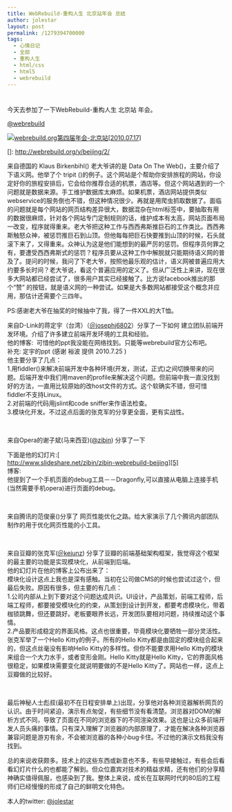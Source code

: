 ```yaml
---
title: WebRebuild-重构人生 北京站年会 总结
author: jolestar
layout: post
permalink: /1279394700000
tags:
  - 心情日记
  - 全部
  - 重构人生
  - html/css
  - html5
  - webrebuild
---
```

# 

今天去参加了一下WebRebuild-重构人生 北京站 年会。

[@webrebuild][1]

 [1]: http://twitter.com/webrebuild
 
<!--more-->

[![webrebuild.org第四届年会-北京站[2010.07.17]][3]][3]

 []: http://webrebuild.org/y/beijing/2/

来自德国的 Klaus Birkenbihl() 老大爷讲的是 Data On The Web()，主要介绍了下语义网。他举了个 tripit ()的例子。这个网站是个帮助你安排旅程的网站，你设定好你的旅程安排后，它会给你推荐合适的机票，酒店等。但这个网站遇到的一个问题就是数据来源。手工维护数据库太麻烦。如果机票，酒店网站提供类似webservice的服务倒也不错，但这种情况很少。再就是用爬虫抓取数据了。面临的问题就是每个网站的网页结构差异很大，数据混杂在html标签中，要抽取有用的数据很麻烦，针对各个网站专门定制规则的话，维护成本有太高，网站页面布局一改变，程序就得重来。老大爷把这种工作与西西弗斯推巨石的工作类比。西西弗斯触怒众神，被惩罚推巨石到山顶。但他每每把巨石快要推到山顶的时候，石头就滚下来了，又得重来。众神认为这是他们能想到的最严厉的惩罚。但程序员何罪之有，要遭受西西弗斯式的惩罚？程序员要从这种工作中解脱就只能期待语义网的普及了。提问的时候，我问了下老大爷，按照他最乐观的估计，语义网被普遍应用大约要多长时间？老大爷说，看这个普遍应用的定义了。但从广泛性上来讲，现在很多大网站都已经尝试了，很多用户其实已经接触了。比方说facebook推出的那个“赞” 的按钮，就是语义网的一种尝试。如果是大多数网站都接受这个概念并应用，那估计还需要个三四年。

PS:感谢老大爷在抽奖的时候抽中了我，得了一件XXL的大T恤。

来自D-Link的蒋定宇（台湾）（[＠josephj6802][3]）分享了一下如何 建立团队前端开发环境。介绍了许多建立前端开发环境的工具和经验。  
他的博客:  可惜他的ppt我没能在网络找到。只能等webrebuild官方公布吧。  
补充: 定宇的ppt  (感谢 裕波 提供 2010.7.25 )  
他主要分享了几点：  
1.用fiddler()来解决前端开发中各种环境(开发，测试，正式)之间切换带来的问题。后端开发中我们用maven的profile来解决这个问题。但前端中我一直没找到好的方法，一直用比较原始的改host文件的方式。这个软确实不错，但可惜fiddler不支持Linux。  
2.对前端的代码用jslint和code sniffer来作语法检查。  
3.模块化开发。不过这点后面的张克军的分享更全面，更有实战性。

 [3]: http://twitter.com/josephj6802

 

来自Opera的谢子斌(马来西亚)([@zibin][4]) 分享了一下

 [4]: http://twitter.com/zibin

下面是他的幻灯片:[  
http://www.slideshare.net/zibin/zibin-webrebuild-beijing][5]  
博客:   
他提到了一个手机页面的debug工具－－Dragonfly,可以直接从电脑上连接手机(当然需要手机opera)进行页面的debug。

 [5]: http://www.slideshare.net/zibin/zibin-webrebuild-beijing

 

来自腾讯的范俊豪()分享了 网页性能优化之路。给大家演示了几个腾讯内部团队制作的用于优化网页性能的小工具。

 

来自豆瓣的张克军([＠kejunz][6]) 分享了豆瓣的前端基础架构框架，我觉得这个框架的最主要的功能是实现模块化，从前端到后端。  
他的幻灯片在他的博客上公布出来了：  
模块化设计这点上我也是深有感触。当初在公司做CMS的时候也尝试过这个，但最后失败。原因有很多，但主要的有几点：  
1.公司内部从上到下要对这个问题达成共识。UI设计，产品策划，前端工程师，后端工程师，都要接受模块化的约束，从策划到设计到开发，都要考虑模块化，带着枷锁跳舞，但还要跳好。老板要眼界长远，开发团队要相对问题，持续推动这个事情。  
2.产品要形成稳定的界面风格。这点也很重要，毕竟模块化要牺牲一部分灵活性。张克军举了一个Hello Kitty的例子。所有的Hello Kitty都是由固定的模块组合起来的，但这点丝毫没有影响Hello Kitty的多样性。但你不能要求用Hello Kitty的模块来组合一个大力水手，或者变形金刚。Hello Kitty就是Hello Kitty，它的界面风格很稳定，如果模块需要变化就说明要做的不是Hello Kitty了。网站也一样，这点上豆瓣做的比较好。

 [6]: http://twitter.com/kejunz

 

最后神秘人士彪叔(最初不在日程安排单上)出现，分享他对各种浏览器解析网页的认识。由于时间紧迫，演示有点匆促，有些细节没有看清楚。浏览器对DOM的解析方式不同，导致了页面在不同的浏览器下的不同渲染效果。这也是让众多前端开发人员头痛的事情。只有深入理解了浏览器的内部原理了，才能在解决各种浏览器兼容问题是游刃有余，不会被浏览器的各种小bug卡住。不过他的演示文档我没有找到。

总的来说收获颇多。技术上的这些东西或新意也不多，有些早接触过，有些会后看看幻灯片什么的也都能了解到。但众位嘉宾对技术的精益求精，还有他们的分享精神确实值得佩服，也感染到了我。整体上来说，成长在互联网时代的80后的工程师们已经慢慢的形成了自己的鲜明文化特色。

本人的twitter: [@jolestar][7]

 [7]: http://twitter.com/jolestar
